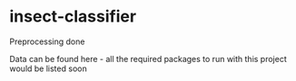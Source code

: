 # insect-classifier
Preprocessing done

Data can be found here - 
all the required packages to run with this project would be listed soon

